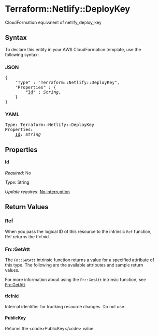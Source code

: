 # Terraform::Netlify::DeployKey

CloudFormation equivalent of netlify_deploy_key

## Syntax

To declare this entity in your AWS CloudFormation template, use the following syntax:

### JSON

<pre>
{
    "Type" : "Terraform::Netlify::DeployKey",
    "Properties" : {
        "<a href="#id" title="Id">Id</a>" : <i>String</i>,
    }
}
</pre>

### YAML

<pre>
Type: Terraform::Netlify::DeployKey
Properties:
    <a href="#id" title="Id">Id</a>: <i>String</i>
</pre>

## Properties

#### Id

_Required_: No

_Type_: String

_Update requires_: [No interruption](https://docs.aws.amazon.com/AWSCloudFormation/latest/UserGuide/using-cfn-updating-stacks-update-behaviors.html#update-no-interrupt)

## Return Values

### Ref

When you pass the logical ID of this resource to the intrinsic `Ref` function, Ref returns the tfcfnid.

### Fn::GetAtt

The `Fn::GetAtt` intrinsic function returns a value for a specified attribute of this type. The following are the available attributes and sample return values.

For more information about using the `Fn::GetAtt` intrinsic function, see [Fn::GetAtt](https://docs.aws.amazon.com/AWSCloudFormation/latest/UserGuide/intrinsic-function-reference-getatt.html).

#### tfcfnid

Internal identifier for tracking resource changes. Do not use.

#### PublicKey

Returns the &lt;code&gt;PublicKey&lt;/code&gt; value.


